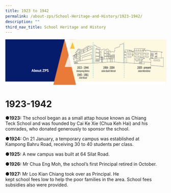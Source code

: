 ```yaml
---
title: 1923 to 1942
permalink: /about-zps/School-Heritage-and-History/1923-1942/
description: ""
third_nav_title: School Heritage and History
---
```

![](/images/AboutUs.png)

1923-1942
=========

<b>●1923:</b> The school began as a small attap house known as Chiang Teck School and was founded by Cai Ke Xie (Chua Keh Hai) and his comrades, who donated generously to sponsor the school.

<b>●1924:</b> On 21 January, a temporary campus was established at Kampong Bahru Road, receiving 30 to 40 students per class.

<b>●1925:</b> A new campus was built at 64 Silat Road.

<b>●1926:</b> Mr Chua Eng Moh, the school’s first Principal retired in October.

<b>●1927:</b> Mr Loo Kian Chiang took over as Principal. He kept school fees low to help the poor families in the area. School fees subsidies also were provided.